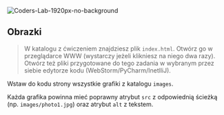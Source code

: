 ![Coders-Lab-1920px-no-background](https://user-images.githubusercontent.com/30623667/104709394-2cabee80-571f-11eb-9518-ea6a794e558e.png)


## Obrazki

> W katalogu z ćwiczeniem znajdziesz plik `index.html`. Otwórz go w przeglądarce WWW (wystarczy jeżeli klikniesz na niego dwa razy).  
> Otwórz też pliki przygotowane do tego zadania w wybranym przez siebie edytorze kodu (WebStorm/PyCharm/InetlliJ). 

Wstaw do kodu strony wszystkie grafiki z katalogu `images`.

Każda grafika powinna mieć poprawny atrybut `src` z odpowiednią ścieżką (np. `images/photo1.jpg`) oraz atrybut `alt` z tekstem.

